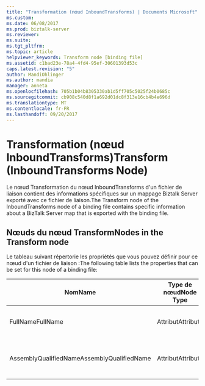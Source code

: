 ```yaml
---
title: "Transformation (nœud InboundTransforms) | Documents Microsoft"
ms.custom: 
ms.date: 06/08/2017
ms.prod: biztalk-server
ms.reviewer: 
ms.suite: 
ms.tgt_pltfrm: 
ms.topic: article
helpviewer_keywords: Transform node [binding file]
ms.assetid: c1bad23e-78a4-4fd4-95ef-30601393d53c
caps.latest.revision: "5"
author: MandiOhlinger
ms.author: mandia
manager: anneta
ms.openlocfilehash: 705b1b04b8305330ab1d5ff705c5025f24b0685c
ms.sourcegitcommit: cb908c540d8f1a692d01dc8f313e16cb4b4e696d
ms.translationtype: MT
ms.contentlocale: fr-FR
ms.lasthandoff: 09/20/2017
---
```

# <a name="transform-inboundtransforms-node"></a><span data-ttu-id="84eaa-102">Transformation (nœud InboundTransforms)</span><span class="sxs-lookup"><span data-stu-id="84eaa-102">Transform (InboundTransforms Node)</span></span>
<span data-ttu-id="84eaa-103">Le nœud Transformation du nœud InboundTransforms d'un fichier de liaison contient des informations spécifiques sur un mappage Biztalk Server exporté avec ce fichier de liaison.</span><span class="sxs-lookup"><span data-stu-id="84eaa-103">The Transform node of the InboundTransforms node of a binding file contains specific information about a BizTalk Server map that is exported with the binding file.</span></span>  
  
## <a name="nodes-in-the-transform-node"></a><span data-ttu-id="84eaa-104">Nœuds du nœud Transform</span><span class="sxs-lookup"><span data-stu-id="84eaa-104">Nodes in the Transform node</span></span>  
 <span data-ttu-id="84eaa-105">Le tableau suivant répertorie les propriétés que vous pouvez définir pour ce nœud d'un fichier de liaison :</span><span class="sxs-lookup"><span data-stu-id="84eaa-105">The following table lists the properties that can be set for this node of a binding file:</span></span>  
  
|<span data-ttu-id="84eaa-106">**Nom**</span><span class="sxs-lookup"><span data-stu-id="84eaa-106">**Name**</span></span>|<span data-ttu-id="84eaa-107">**Type de nœud**</span><span class="sxs-lookup"><span data-stu-id="84eaa-107">**Node Type**</span></span>|<span data-ttu-id="84eaa-108">**Type de données**</span><span class="sxs-lookup"><span data-stu-id="84eaa-108">**Data Type**</span></span>|<span data-ttu-id="84eaa-109">**Description**</span><span class="sxs-lookup"><span data-stu-id="84eaa-109">**Description**</span></span>|<span data-ttu-id="84eaa-110">**Restrictions**</span><span class="sxs-lookup"><span data-stu-id="84eaa-110">**Restrictions**</span></span>|<span data-ttu-id="84eaa-111">**Commentaires**</span><span class="sxs-lookup"><span data-stu-id="84eaa-111">**Comments**</span></span>|  
|--------------|-------------------|-------------------|---------------------|----------------------|------------------|  
|<span data-ttu-id="84eaa-112">FullName</span><span class="sxs-lookup"><span data-stu-id="84eaa-112">FullName</span></span>|<span data-ttu-id="84eaa-113">Attribut</span><span class="sxs-lookup"><span data-stu-id="84eaa-113">Attribute</span></span>|<span data-ttu-id="84eaa-114">xs:string</span><span class="sxs-lookup"><span data-stu-id="84eaa-114">xs:string</span></span>|<span data-ttu-id="84eaa-115">Spécifie le nom complet du mappage.</span><span class="sxs-lookup"><span data-stu-id="84eaa-115">Specifies the full name of the map.</span></span>|<span data-ttu-id="84eaa-116">Facultatif</span><span class="sxs-lookup"><span data-stu-id="84eaa-116">Not required</span></span>|<span data-ttu-id="84eaa-117">Valeur par défaut : vide</span><span class="sxs-lookup"><span data-stu-id="84eaa-117">Default value: empty</span></span>|  
|<span data-ttu-id="84eaa-118">AssemblyQualifiedName</span><span class="sxs-lookup"><span data-stu-id="84eaa-118">AssemblyQualifiedName</span></span>|<span data-ttu-id="84eaa-119">Attribut</span><span class="sxs-lookup"><span data-stu-id="84eaa-119">Attribute</span></span>|<span data-ttu-id="84eaa-120">xs:string</span><span class="sxs-lookup"><span data-stu-id="84eaa-120">xs:string</span></span>|<span data-ttu-id="84eaa-121">Spécifie le nom qualifié d'assembly du mappage.</span><span class="sxs-lookup"><span data-stu-id="84eaa-121">Specifies the assembly qualified name of the map.</span></span>|<span data-ttu-id="84eaa-122">Facultatif</span><span class="sxs-lookup"><span data-stu-id="84eaa-122">Not required</span></span>|<span data-ttu-id="84eaa-123">Valeur par défaut : vide</span><span class="sxs-lookup"><span data-stu-id="84eaa-123">Default value: empty</span></span>|
